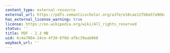```yaml
---
content_type: external-resource
external_url: https://pdfs.semanticscholar.org/a3fe/e18cae12fb8a57a966442fbf40e387d0fc98.pdf?_ga=2.9647862.237155237.1566834416-159250059.1566239404
has_external_license_warning: true
license: https://en.wikipedia.org/wiki/All_rights_reserved
status: ''
title: PDF - 2.3 MB
uid: 6c4a7084-24ce-4f20-8f0d-afbc39aab868
wayback_url: ''
---
```

